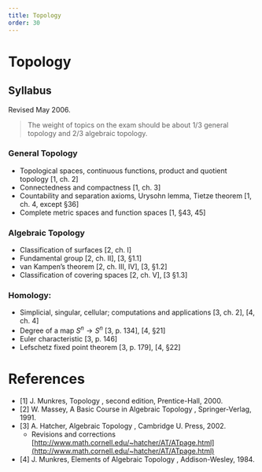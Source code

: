 ```yaml
---
title: Topology 
order: 30
---
```


# Topology

## Syllabus 

Revised May 2006.

> The weight of topics on the exam should be about 1/3 general topology and 2/3 algebraic
> topology.


### General Topology

- Topological spaces, continuous functions, product and quotient topology [1, ch. 2]
- Connectedness and compactness [1, ch. 3]
- Countability and separation axioms, Urysohn lemma, Tietze theorem [1, ch. 4, except §36]
- Complete metric spaces and function spaces [1, §43, 45]

### Algebraic Topology


- Classification of surfaces [2, ch. I]
- Fundamental group [2, ch. II], [3, §1.1]
- van Kampen’s theorem [2, ch. III, IV], [3, §1.2]
- Classification of covering spaces [2, ch. V], [3 §1.3]

### Homology:
- Simplicial, singular, cellular; computations and applications [3, ch. 2], [4, ch. 4]
- Degree of a map $S^n\to S^n$ [3, p. 134], [4, §21]
- Euler characteristic [3, p. 146]
- Lefschetz fixed point theorem [3, p. 179], [4, §22]


# References

- [1] J. Munkres, Topology , second edition, Prentice-Hall, 2000.
- [2] W. Massey, A Basic Course in Algebraic Topology , Springer-Verlag, 1991.
- [3] A. Hatcher, Algebraic Topology , Cambridge U. Press, 2002.
  - Revisions and corrections [http://www.math.cornell.edu/~hatcher/AT/ATpage.html](http://www.math.cornell.edu/~hatcher/AT/ATpage.html)
- [4] J. Munkres, Elements of Algebraic Topology , Addison-Wesley, 1984.


